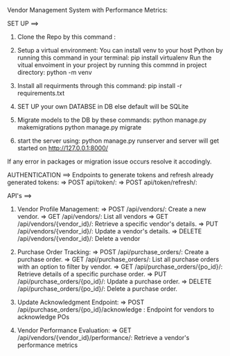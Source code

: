 Vendor Management System with Performance Metrics:

SET UP ==>
1. Clone the Repo by this command : 
2. Setup a virtual environment:
   You can install venv to your host Python by running this command in your terminal:
     pip install virtualenv
   Run the vitual envoiment in your project by running this commnd in project directory:
     python<version> -m venv <virtual-environment-name>

3. Install all requirments through this command: pip install -r requirements.txt
4. SET UP your own DATABSE in DB else default will be SQLite
5. Migrate models to the DB by these commands:
     python manage.py makemigrations
     python manage.py migrate
6. start the server using: python manage.py runserver and server will get started on http://127.0.0.1:8000/

If any error in packages or migration issue occurs resolve it accodingly.

AUTHENTICATION ==>
  Endpoints to generate tokens and refresh already generated tokens:
  => POST api/token/: 
  => POST api/token/refresh/:

API's ==>
1. Vendor Profile Management: 
    => POST /api/vendors/: Create a new vendor.
    => GET /api/vendors/: List all vendors
    => GET /api/vendors/{vendor_id}/: Retrieve a specific vendor's details.
    => PUT /api/vendors/{vendor_id}/: Update a vendor's details.
    => DELETE /api/vendors/{vendor_id}/: Delete a vendor

2. Purchase Order Tracking:
    => POST /api/purchase_orders/: Create a purchase order.
    => GET /api/purchase_orders/: List all purchase orders with an option to filter by vendor.
    => GET /api/purchase_orders/{po_id}/: Retrieve details of a specific purchase order.
    => PUT /api/purchase_orders/{po_id}/: Update a purchase order.
    => DELETE /api/purchase_orders/{po_id}/: Delete a purchase order.

3. Update Acknowledgment Endpoint:
    => POST /api/purchase_orders/{po_id}/acknowledge : Endpoint for vendors to acknowledge POs

4. Vendor Performance Evaluation:
   => GET /api/vendors/{vendor_id}/performance/: Retrieve a vendor's performance metrics

